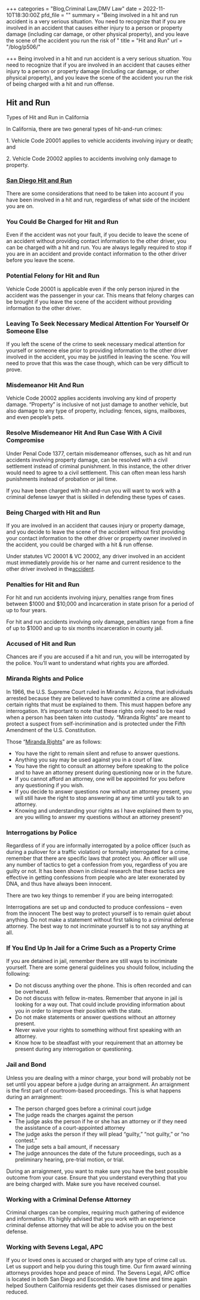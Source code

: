 +++
categories = "Blog,Criminal Law,DMV Law"
date = 2022-11-10T18:30:00Z
pfd_file = ""
summary = "Being involved in a hit and run accident is a very serious situation. You need to recognize that if you are involved in an accident that causes either injury to a person or property damage (including car damage, or other physical property), and you leave the scene of the accident you run the risk of "
title = "Hit and Run"
url = "/blog/p506/"

+++
Being involved in a hit and run accident is a very serious situation. You need to recognize that if you are involved in an accident that causes either injury to a person or property damage (including car damage, or other physical property), and you leave the scene of the accident you run the risk of being charged with a hit and run offense.

## Hit and Run

Types of Hit and Run in California

In California, there are two general types of hit-and-run crimes:

1\. Vehicle Code 20001 applies to vehicle accidents involving injury or death; and

2\. Vehicle Code 20002 applies to accidents involving only damage to property.

### [San Diego Hit and Run](https://www.sevenslegal.com/criminal-attorney/hit-run-misdemeanor-felony/)

There are some considerations that need to be taken into account if you have been involved in a hit and run, regardless of what side of the incident you are on.

### You Could Be Charged for Hit and Run

Even if the accident was not your fault, if you decide to leave the scene of an accident without providing contact information to the other driver, you can be charged with a hit and run. You are always legally required to stop if you are in an accident and provide contact information to the other driver before you leave the scene.

### Potential Felony for Hit and Run

Vehicle Code 20001 is applicable even if the only person injured in the accident was the passenger in your car. This means that felony charges can be brought if you leave the scene of the accident without providing information to the other driver.

### Leaving To Seek Necessary Medical Attention For Yourself Or Someone Else

If you left the scene of the crime to seek necessary medical attention for yourself or someone else prior to providing information to the other driver involved in the accident, you may be justified in leaving the scene. You will need to prove that this was the case though, which can be very difficult to prove.

### Misdemeanor Hit And Run

Vehicle Code 20002 applies accidents involving any kind of property damage. “Property” is inclusive of not just damage to another vehicle, but also damage to any type of property, including: fences, signs, mailboxes, and even people’s pets.

### Resolve Misdemeanor Hit And Run Case With A Civil Compromise

Under Penal Code 1377, certain misdemeanor offenses, such as hit and run accidents involving property damage, can be resolved with a civil settlement instead of criminal punishment. In this instance, the other driver would need to agree to a civil settlement. This can often mean less harsh punishments instead of probation or jail time.

If you have been charged with hit-and-run you will want to work with a criminal defense lawyer that is skilled in defending these types of cases.

### Being Charged with Hit and Run

If you are involved in an accident that causes injury or property damage, and you decide to leave the scene of the accident without first providing your contact information to the other driver or property owner involved in the accident, you could be charged with a hit & run offense.

Under statutes VC 20001 & VC 20002, any driver involved in an accident must immediately provide his or her name and current residence to the other driver involved in the[accident](https://www.sevenslegal.com/).

### Penalties for Hit and Run

For hit and run accidents involving injury, penalties range from fines between $1000 and $10,000 and incarceration in state prison for a period of up to four years.

For hit and run accidents involving only damage, penalties range from a fine of up to $1000 and up to six months incarceration in county jail.

### Accused of Hit and Run

Chances are if you are accused if a hit and run, you will be interrogated by the police. You’ll want to understand what rights you are afforded.

### Miranda Rights and Police

In 1966, the U.S. Supreme Court ruled in Miranda v. Arizona, that individuals arrested because they are believed to have committed a crime are allowed certain rights that must be explained to them. This must happen before any interrogation. It’s important to note that these rights only need to be read when a person has been taken into custody. “Miranda Rights” are meant to protect a suspect from self-incrimination and is protected under the Fifth Amendment of the U.S. Constitution.

Those “[Miranda Rights](https://www.sevenslegal.com/)” are as follows:

* You have the right to remain silent and refuse to answer questions.
* Anything you say may be used against you in a court of law.
* You have the right to consult an attorney before speaking to the police and to have an attorney present during questioning now or in the future.
* If you cannot afford an attorney, one will be appointed for you before any questioning if you wish.
* If you decide to answer questions now without an attorney present, you will still have the right to stop answering at any time until you talk to an attorney.
* Knowing and understanding your rights as I have explained them to you, are you willing to answer my questions without an attorney present?

### Interrogations by Police

Regardless of if you are informally interrogated by a police officer (such as during a pullover for a traffic violation) or formally interrogated for a crime, remember that there are specific laws that protect you. An officer will use any number of tactics to get a confession from you, regardless of you are guilty or not. It has been shown in clinical research that these tactics are effective in getting confessions from people who are later exonerated by DNA, and thus have always been innocent.

There are two key things to remember if you are being interrogated:

Interrogations are set up and conducted to produce confessions – even from the innocent The best way to protect yourself is to remain quiet about anything. Do not make a statement without first talking to a criminal defense attorney. The best way to not incriminate yourself is to not say anything at all.

### If You End Up In Jail for a Crime Such as a Property Crime

If you are detained in jail, remember there are still ways to incriminate yourself. There are some general guidelines you should follow, including the following:

* Do not discuss anything over the phone. This is often recorded and can be overheard.
* Do not discuss with fellow in-mates. Remember that anyone in jail is looking for a way out. That could include providing information about you in order to improve their position with the state.
* Do not make statements or answer questions without an attorney present.
* Never waive your rights to something without first speaking with an attorney.
* Know how to be steadfast with your requirement that an attorney be present during any interrogation or questioning.

### Jail and Bond

Unless you are dealing with a minor charge, your bond will probably not be set until you appear before a judge during an arraignment. An arraignment is the first part of courtroom-based proceedings. This is what happens during an arraignment:

* The person charged goes before a criminal court judge
* The judge reads the charges against the person
* The judge asks the person if he or she has an attorney or if they need the assistance of a court-appointed attorney
* The judge asks the person if they will plead “guilty,” “not guilty,” or “no contest.”
* The judge sets a bail amount, if necessary
* The judge announces the date of the future proceedings, such as a preliminary hearing, pre-trial motion, or trial.

During an arraignment, you want to make sure you have the best possible outcome from your case. Ensure that you understand everything that you are being charged with. Make sure you have received counsel.

### Working with a Criminal Defense Attorney

Criminal charges can be complex, requiring much gathering of evidence and information. It’s highly advised that you work with an experience criminal defense attorney that will be able to advise you on the best defense.

### Working with Sevens Legal, APC

If you or loved ones is accused or charged with any type of crime call us. Let us support and help you during this tough time. Our firm award winning attorneys provides hope and peace of mind. The Sevens Legal, APC office is located in both San Diego and Escondido. We have time and time again helped Southern California residents get their cases dismissed or penalties reduced.
